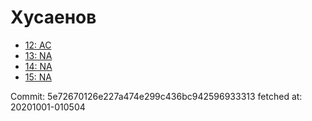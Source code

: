 # Хусаенов
- [12: AC](12.md)
- [13: NA](13.md)
- [14: NA](14.md)
- [15: NA](15.md)

Commit: 5e72670126e227a474e299c436bc942596933313
 fetched at: 20201001-010504
